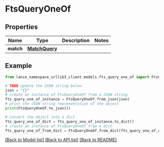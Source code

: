 # FtsQueryOneOf


## Properties

Name | Type | Description | Notes
------------ | ------------- | ------------- | -------------
**match** | [**MatchQuery**](MatchQuery.md) |  | 

## Example

```python
from lance_namespace_urllib3_client.models.fts_query_one_of import FtsQueryOneOf

# TODO update the JSON string below
json = "{}"
# create an instance of FtsQueryOneOf from a JSON string
fts_query_one_of_instance = FtsQueryOneOf.from_json(json)
# print the JSON string representation of the object
print(FtsQueryOneOf.to_json())

# convert the object into a dict
fts_query_one_of_dict = fts_query_one_of_instance.to_dict()
# create an instance of FtsQueryOneOf from a dict
fts_query_one_of_from_dict = FtsQueryOneOf.from_dict(fts_query_one_of_dict)
```
[[Back to Model list]](../README.md#documentation-for-models) [[Back to API list]](../README.md#documentation-for-api-endpoints) [[Back to README]](../README.md)


